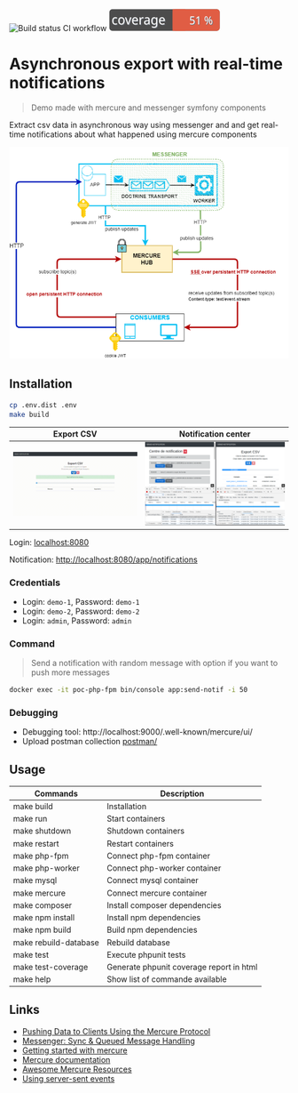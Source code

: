 ![Build status CI workflow](https://github.com/sfinx13/poc-mercure-messenger/actions/workflows/ci.yaml/badge.svg)
![Code Coverage Badge](./badge-coverage.svg)

# Asynchronous export with real-time notifications
> Demo made with mercure and messenger symfony components

Extract csv data in asynchronous way using messenger and and get real-time notifications about what happened using mercure components

![Architecture schema](doc/demo_mercure_messenger_schema.png)


## Installation

```bash
cp .env.dist .env
make build
```

Export CSV             |  Notification center
:-------------------------:|:-------------------------:
![Live extraction data](doc/demo_mercure_messenger.gif)  |  ![Notification center](doc/demo_mercure.png)


Login: [localhost:8080](http://localhost:8080)

Notification: [http://localhost:8080/app/notifications](http://localhost:8080/app/notifications)

### Credentials
  * Login: `demo-1`, Password: `demo-1`
  * Login: `demo-2`, Password: `demo-2`
  * Login: `admin`, Password: `admin`

### Command
> Send a notification with random message with option if you want to push more messages

```bash
docker exec -it poc-php-fpm bin/console app:send-notif -i 50
```

### Debugging
* Debugging tool: http://localhost:9000/.well-known/mercure/ui/
* Upload postman collection [postman/](postman/)  

## Usage

|Commands |Description  |
|---------|-------------|
|make build| Installation |
|make run| Start containers |
|make shutdown| Shutdown containers |
|make restart| Restart containers |
|make php-fpm| Connect php-fpm container |
|make php-worker| Connect php-worker container  |
|make mysql| Connect mysql container |
|make mercure| Connect mercure container |
|make composer| Install composer dependencies |
|make npm install| Install npm dependencies |
|make npm build| Build npm dependencies |
|make rebuild-database| Rebuild database |
|make test| Execute phpunit tests |
|make test-coverage| Generate phpunit coverage report in html |
|make help | Show list of commande available


## Links
* [Pushing Data to Clients Using the Mercure Protocol](https://symfony.com/doc/current/mercure.html)
* [Messenger: Sync & Queued Message Handling](https://symfony.com/doc/current/messenger.html)
* [Getting started with mercure](https://mercure.rocks/docs/getting-started)
* [Mercure documentation](https://mercure.rocks/docs)
* [Awesome Mercure Resources](https://mercure.rocks/docs/ecosystem/awesome)
* [Using server-sent events](https://developer.mozilla.org/en-US/docs/Web/API/Server-sent_events/Using_server-sent_events)
